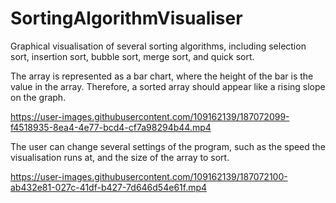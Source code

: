 # SortingAlgorithmVisualiser
Graphical visualisation of several sorting algorithms, including selection sort, insertion sort, bubble sort, merge sort, and quick sort.


The array is represented as a bar chart, where the height of the bar is the value in the array. Therefore, a sorted array should appear like a rising slope on the graph.




https://user-images.githubusercontent.com/109162139/187072099-f4518935-8ea4-4e77-bcd4-cf7a98294b44.mp4




The user can change several settings of the program, such as the speed the visualisation runs at, and the size of the array to sort.


https://user-images.githubusercontent.com/109162139/187072100-ab432e81-027c-41df-b427-7d646d54e61f.mp4


